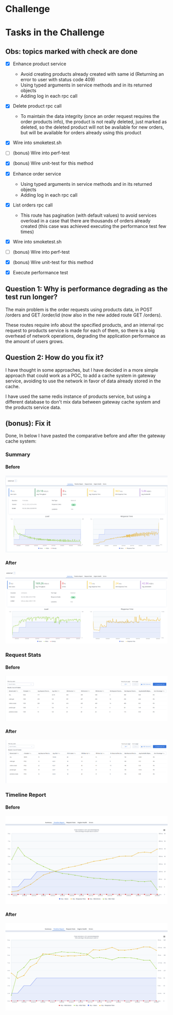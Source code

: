 # Challenge


# Tasks in the Challenge

## Obs: topics marked with check are done
- [X] Enhance product service
     * Avoid creating products already created with same id (Returning an error to user with status code 409)
     * Using typed arguments in service methods and in its returned objects
     * Adding log in each rpc call
  
- [X] Delete product rpc call
    * To maintain the data integrity (once an order request requires the order products info), the product is not really deleted, just marked as deleted, so the deleted product will not be available for new orders, but will be available for orders already using this product
- [x] Wire into smoketest.sh
- [ ] (bonus) Wire into perf-test
- [x] (bonus) Wire unit-test for this method
- [x] Enhance order service
     * Using typed arguments in service methods and in its returned objects
     * Adding log in each rpc call
- [x] List orders rpc call
    * This route has pagination (with default values) to avoid services overload in a case that there are thousands of orders already created (this case was achieved executing the performance test few times)
- [x] Wire into smoketest.sh
- [ ]  (bonus) Wire into perf-test
- [x] (bonus) Wire unit-test for this method
- [x] Execute performance test



## Question 1: Why is performance degrading as the test run longer?
The main problem is the order requests using products data, in POST /orders and GET /order/id (now also in the new added route GET /orders).

These routes require info about the specified products, and an internal rpc request to products service is made for each of them, so there is a big overhead of network operations, degrading the application performance as the amount of users grows.

## Question 2: How do you fix it?
I have thought in some approaches, but I have decided in a more simple approach that could work as a POC, to add a cache system in gateway service, avoiding to use the network in favor of data already stored in the cache.

I have used the same redis instance of products service, but using a different database to don't mix data between gateway cache system and the products service data.


## (bonus): Fix it
Done, In below I have pasted the comparative before and after the gateway cache system:

### Summary

#### Before
![Before](test/performance_results/before3.png)

#### After

![After](test/performance_results/after3.png)

### Request Stats

#### Before
![Before](test/performance_results/before1.png)

#### After

![After](test/performance_results/after1.png)

### Timeline Report

#### Before
![Before](test/performance_results/before2.png)

#### After

![After](test/performance_results/after2.png)

